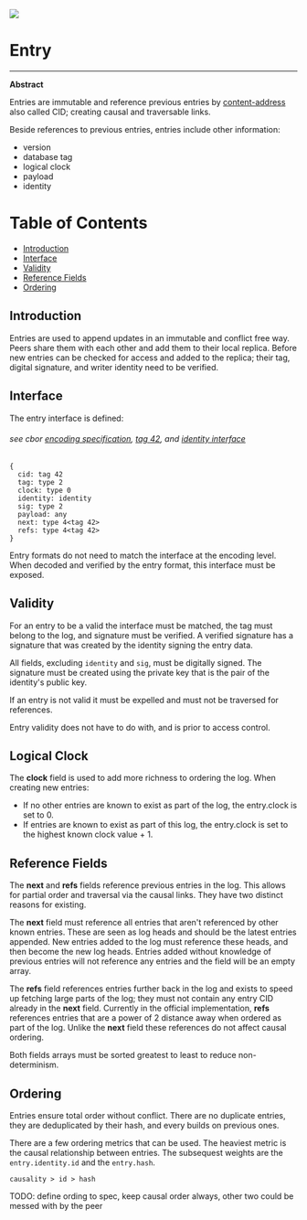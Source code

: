 ![](https://img.shields.io/badge/status-wip-orange.svg?style=flat-square)

# Entry

-----

**Abstract**

Entries are immutable and reference previous entries by [content-address](https://docs.ipfs.io/concepts/content-addressing) also called CID; creating causal and traversable links.

Beside references to previous entries, entries include other information:

 - version
 - database tag
 - logical clock
 - payload
 - identity

# Table of Contents

- [Introduction](#introduction)
- [Interface](#interface)
- [Validity](#validity)
- [Reference Fields](#reference-fields)
- [Ordering](#ordering)

## Introduction

Entries are used to append updates in an immutable and conflict free way. Peers share them with each other and add them to their local replica.
Before new entries can be checked for access and added to the replica; their tag, digital signature, and writer identity need to be verified.

## Interface

The entry interface is defined:

###### see cbor [encoding specification](https://www.rfc-editor.org/rfc/rfc8949.html#name-specification-of-the-cbor-e), [tag 42](https://github.com/ipld/cid-cbor/), and [identity interface](../identity#Interface)

```
{
  cid: tag 42
  tag: type 2
  clock: type 0
  identity: identity
  sig: type 2
  payload: any
  next: type 4<tag 42>
  refs: type 4<tag 42>
}
```

Entry formats do not need to match the interface at the encoding level. When decoded and verified by the entry format, this interface must be exposed.

## Validity

For an entry to be a valid the interface must be matched, the tag must belong to the log, and signature must be verified. A verified signature has a signature that was created by the identity signing the entry data.

All fields, excluding `identity` and `sig`, must be digitally signed. The signature must be created using the private key that is the pair of the identity's public key.

If an entry is not valid it must be expelled and must not be traversed for references.

Entry validity does not have to do with, and is prior to access control.

## Logical Clock

The **clock** field is used to add more richness to ordering the log. When creating new entries:

 - If no other entries are known to exist as part of the log, the entry.clock is set to 0.
 - If entries are known to exist as part of this log, the entry.clock is set to the highest known clock value + 1.

## Reference Fields

The **next** and **refs** fields reference previous entries in the log. This allows for partial order and traversal via the causal links. They have two distinct reasons for existing.

The **next** field must reference all entries that aren't referenced by other known entries. These are seen as log heads and should be the latest entries appended. New entries added to the log must reference these heads, and then become the new log heads. Entries added without knowledge of previous entries will not reference any entries and the field will be an empty array.

The **refs** field references entries further back in the log and exists to speed up fetching large parts of the log; they must not contain any entry CID already in the **next** field. Currently in the official implementation, **refs** references entries that are a power of 2 distance away when ordered as part of the log. Unlike the **next** field these references do not affect causal ordering.

Both fields arrays must be sorted greatest to least to reduce non-determinism.

## Ordering

Entries ensure total order without conflict. There are no duplicate entries, they are deduplicated by their hash, and every builds on previous ones.

There are a few ordering metrics that can be used. The heaviest metric is the causal relationship between entries. The subsequest weights are the `entry.identity.id` and the `entry.hash`.

`causality > id > hash`

TODO: define ording to spec, keep causal order always, other two could be messed with by the peer
